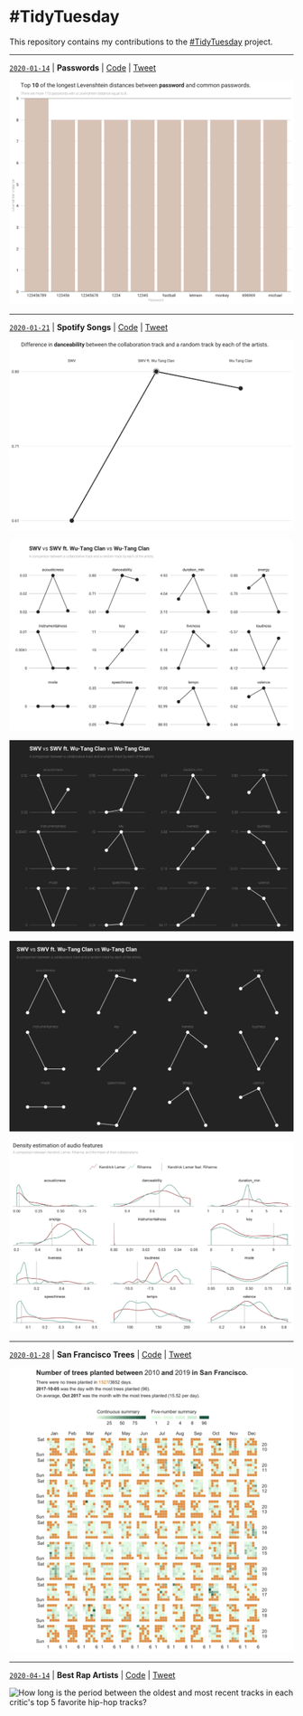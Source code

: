# #TidyTuesday

This repository contains my contributions to the [#TidyTuesday](https://github.com/rfordatascience/tidytuesday) project.

---

[`2020-01-14`](https://github.com/rfordatascience/tidytuesday/tree/master/data/2020/2020-01-14) | **Passwords** | [Code](2020-01-14/passwords.R) | [Tweet](https://twitter.com/joaompalmeiro/status/1218347580163284992)

![Passwords](2020-01-14/passwords.png)

---

[`2020-01-21`](https://github.com/rfordatascience/tidytuesday/tree/master/data/2020/2020-01-21) | **Spotify Songs** | [Code](2020-01-21/spotify_songs.R) | [Tweet](https://twitter.com/joaompalmeiro/status/1221547161395122191)

![Single Slope Chart](2020-01-21/spotify_songs_slope_chart.png)

![Small Multiple Slope Chart](2020-01-21/spotify_songs_small_multiple_slope_chart.png)

![Small Multiple Slope Chart - Partial Night Sky Mode](2020-01-21/spotify_songs_small_multiple_slope_chart_partial_night_sky.png)

![Small Multiple Slope Chart - Night Sky Mode](2020-01-21/spotify_songs_small_multiple_slope_chart_night_sky.png)

![Small Multiple KDE](2020-01-21/spotify_songs_small_multiple_kde.png)

---

[`2020-01-28`](https://github.com/rfordatascience/tidytuesday/tree/master/data/2020/2020-01-28) | **San Francisco Trees** | [Code](2020-01-28/sf_trees.R) | [Tweet](https://twitter.com/joaompalmeiro/status/1224130573632987137)

![Calendar Plot](2020-01-28/calendar_plot.png)

---

[`2020-04-14`](https://github.com/rfordatascience/tidytuesday/tree/master/data/2020/2020-04-14) | **Best Rap Artists** | [Code](2020-04-14/plot.R) | [Tweet](https://twitter.com/joaompalmeiro/status/1252368056673644546)

![How long is the period between the oldest and most recent tracks in each critic's top 5 favorite hip-hop tracks?](best-rap-artists-plot-20200420_2325.png)
